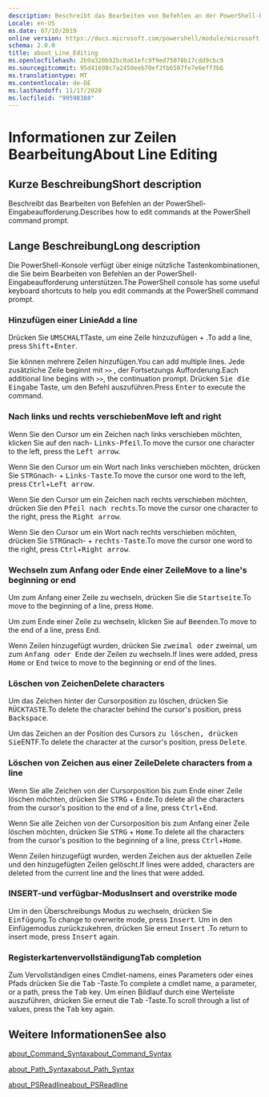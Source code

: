 ```yaml
---
description: Beschreibt das Bearbeiten von Befehlen an der PowerShell-Eingabeaufforderung.
Locale: en-US
ms.date: 07/10/2019
online version: https://docs.microsoft.com/powershell/module/microsoft.powershell.core/about/about_line_editing?view=powershell-7.2&WT.mc_id=ps-gethelp
schema: 2.0.0
title: about_Line_Editing
ms.openlocfilehash: 2b9a320b92bc0a61efc9f9ed75078b17cdd9cbc9
ms.sourcegitcommit: 95d41698c7a2450eeb70ef2fb6507fe7e6eff3b6
ms.translationtype: MT
ms.contentlocale: de-DE
ms.lasthandoff: 11/17/2020
ms.locfileid: "99598388"
---
```

# <a name="about-line-editing"></a><span data-ttu-id="ca645-103">Informationen zur Zeilen Bearbeitung</span><span class="sxs-lookup"><span data-stu-id="ca645-103">About Line Editing</span></span>

## <a name="short-description"></a><span data-ttu-id="ca645-104">Kurze Beschreibung</span><span class="sxs-lookup"><span data-stu-id="ca645-104">Short description</span></span>

<span data-ttu-id="ca645-105">Beschreibt das Bearbeiten von Befehlen an der PowerShell-Eingabeaufforderung.</span><span class="sxs-lookup"><span data-stu-id="ca645-105">Describes how to edit commands at the PowerShell command prompt.</span></span>

## <a name="long-description"></a><span data-ttu-id="ca645-106">Lange Beschreibung</span><span class="sxs-lookup"><span data-stu-id="ca645-106">Long description</span></span>

<span data-ttu-id="ca645-107">Die PowerShell-Konsole verfügt über einige nützliche Tastenkombinationen, die Sie beim Bearbeiten von Befehlen an der PowerShell-Eingabeaufforderung unterstützen.</span><span class="sxs-lookup"><span data-stu-id="ca645-107">The PowerShell console has some useful keyboard shortcuts to help you edit commands at the PowerShell command prompt.</span></span>

### <a name="add-a-line"></a><span data-ttu-id="ca645-108">Hinzufügen einer Linie</span><span class="sxs-lookup"><span data-stu-id="ca645-108">Add a line</span></span>

<span data-ttu-id="ca645-109">Drücken Sie <kbd>UMSCHALT</kbd>Taste, um eine Zeile hinzuzufügen + <kbd></kbd>.</span><span class="sxs-lookup"><span data-stu-id="ca645-109">To add a line, press <kbd>Shift</kbd>+<kbd>Enter</kbd>.</span></span>

<span data-ttu-id="ca645-110">Sie können mehrere Zeilen hinzufügen.</span><span class="sxs-lookup"><span data-stu-id="ca645-110">You can add multiple lines.</span></span> <span data-ttu-id="ca645-111">Jede zusätzliche Zeile beginnt mit `>>` , der Fortsetzungs Aufforderung.</span><span class="sxs-lookup"><span data-stu-id="ca645-111">Each additional line begins with `>>`, the continuation prompt.</span></span> <span data-ttu-id="ca645-112">Drücken <kbd>Sie die Eingabe</kbd> Taste, um den Befehl auszuführen.</span><span class="sxs-lookup"><span data-stu-id="ca645-112">Press <kbd>Enter</kbd> to execute the command.</span></span>

### <a name="move-left-and-right"></a><span data-ttu-id="ca645-113">Nach links und rechts verschieben</span><span class="sxs-lookup"><span data-stu-id="ca645-113">Move left and right</span></span>

<span data-ttu-id="ca645-114">Wenn Sie den Cursor um ein Zeichen nach links verschieben möchten, klicken Sie auf den nach- <kbd>Links-Pfeil</kbd>.</span><span class="sxs-lookup"><span data-stu-id="ca645-114">To move the cursor one character to the left, press the <kbd>Left arrow</kbd>.</span></span>

<span data-ttu-id="ca645-115">Wenn Sie den Cursor um ein Wort nach links verschieben möchten, drücken Sie <kbd>STRG</kbd>nach- + <kbd>Links-Taste</kbd>.</span><span class="sxs-lookup"><span data-stu-id="ca645-115">To move the cursor one word to the left, press <kbd>Ctrl</kbd>+<kbd>Left arrow</kbd>.</span></span>

<span data-ttu-id="ca645-116">Wenn Sie den Cursor um ein Zeichen nach rechts verschieben möchten, drücken Sie den <kbd>Pfeil nach rechts</kbd>.</span><span class="sxs-lookup"><span data-stu-id="ca645-116">To move the cursor one character to the right, press the <kbd>Right arrow</kbd>.</span></span>

<span data-ttu-id="ca645-117">Wenn Sie den Cursor um ein Wort nach rechts verschieben möchten, drücken Sie <kbd>STRG</kbd>nach- + <kbd>rechts-Taste</kbd>.</span><span class="sxs-lookup"><span data-stu-id="ca645-117">To move the cursor one word to the right, press <kbd>Ctrl</kbd>+<kbd>Right arrow</kbd>.</span></span>

### <a name="move-to-a-lines-beginning-or-end"></a><span data-ttu-id="ca645-118">Wechseln zum Anfang oder Ende einer Zeile</span><span class="sxs-lookup"><span data-stu-id="ca645-118">Move to a line's beginning or end</span></span>

<span data-ttu-id="ca645-119">Um zum Anfang einer Zeile zu wechseln, drücken Sie die <kbd>Startseite</kbd>.</span><span class="sxs-lookup"><span data-stu-id="ca645-119">To move to the beginning of a line, press <kbd>Home</kbd>.</span></span>

<span data-ttu-id="ca645-120">Um zum Ende einer Zeile zu wechseln, klicken Sie auf <kbd>Beenden</kbd>.</span><span class="sxs-lookup"><span data-stu-id="ca645-120">To move to the end of a line, press <kbd>End</kbd>.</span></span>

<span data-ttu-id="ca645-121">Wenn Zeilen hinzugefügt wurden, drücken Sie <kbd>zweimal oder</kbd> zweimal, um zum <kbd>Anfang oder Ende</kbd> der Zeilen zu wechseln.</span><span class="sxs-lookup"><span data-stu-id="ca645-121">If lines were added, press <kbd>Home</kbd> or <kbd>End</kbd> twice to move to the beginning or end of the lines.</span></span>

### <a name="delete-characters"></a><span data-ttu-id="ca645-122">Löschen von Zeichen</span><span class="sxs-lookup"><span data-stu-id="ca645-122">Delete characters</span></span>

<span data-ttu-id="ca645-123">Um das Zeichen hinter der Cursorposition zu löschen, drücken Sie <kbd>RÜCKTASTE</kbd>.</span><span class="sxs-lookup"><span data-stu-id="ca645-123">To delete the character behind the cursor's position, press <kbd>Backspace</kbd>.</span></span>

<span data-ttu-id="ca645-124">Um das Zeichen an der Position des Cursors <kbd>zu löschen, drücken Sie</kbd>ENTF.</span><span class="sxs-lookup"><span data-stu-id="ca645-124">To delete the character at the cursor's position, press <kbd>Delete</kbd>.</span></span>

### <a name="delete-characters-from-a-line"></a><span data-ttu-id="ca645-125">Löschen von Zeichen aus einer Zeile</span><span class="sxs-lookup"><span data-stu-id="ca645-125">Delete characters from a line</span></span>

<span data-ttu-id="ca645-126">Wenn Sie alle Zeichen von der Cursorposition bis zum Ende einer Zeile löschen möchten, drücken Sie <kbd>STRG</kbd> + <kbd>Ende</kbd>.</span><span class="sxs-lookup"><span data-stu-id="ca645-126">To delete all the characters from the cursor's position to the end of a line, press <kbd>Ctrl</kbd>+<kbd>End</kbd>.</span></span>

<span data-ttu-id="ca645-127">Wenn Sie alle Zeichen von der Cursorposition bis zum Anfang einer Zeile löschen möchten, drücken Sie <kbd>STRG</kbd> + <kbd>Home</kbd>.</span><span class="sxs-lookup"><span data-stu-id="ca645-127">To delete all the characters from the cursor's position to the beginning of a line, press <kbd>Ctrl</kbd>+<kbd>Home</kbd>.</span></span>

<span data-ttu-id="ca645-128">Wenn Zeilen hinzugefügt wurden, werden Zeichen aus der aktuellen Zeile und den hinzugefügten Zeilen gelöscht.</span><span class="sxs-lookup"><span data-stu-id="ca645-128">If lines were added, characters are deleted from the current line and the lines that were added.</span></span>

### <a name="insert-and-overstrike-mode"></a><span data-ttu-id="ca645-129">INSERT-und verfügbar-Modus</span><span class="sxs-lookup"><span data-stu-id="ca645-129">Insert and overstrike mode</span></span>

<span data-ttu-id="ca645-130">Um in den Überschreibungs Modus zu wechseln, drücken Sie <kbd>Einfügung</kbd>.</span><span class="sxs-lookup"><span data-stu-id="ca645-130">To change to overwrite mode, press <kbd>Insert</kbd>.</span></span> <span data-ttu-id="ca645-131">Um in den Einfügemodus zurückzukehren, drücken Sie erneut <kbd>Insert</kbd> .</span><span class="sxs-lookup"><span data-stu-id="ca645-131">To return to insert mode, press <kbd>Insert</kbd> again.</span></span>

### <a name="tab-completion"></a><span data-ttu-id="ca645-132">Registerkartenvervollständigung</span><span class="sxs-lookup"><span data-stu-id="ca645-132">Tab completion</span></span>

<span data-ttu-id="ca645-133">Zum Vervollständigen eines Cmdlet-namens, eines Parameters oder eines Pfads drücken Sie die <kbd>Tab</kbd> -Taste.</span><span class="sxs-lookup"><span data-stu-id="ca645-133">To complete a cmdlet name, a parameter, or a path, press the <kbd>Tab</kbd> key.</span></span> <span data-ttu-id="ca645-134">Um einen Bildlauf durch eine Werteliste auszuführen, drücken Sie erneut die <kbd>Tab</kbd> -Taste.</span><span class="sxs-lookup"><span data-stu-id="ca645-134">To scroll through a list of values, press the <kbd>Tab</kbd> key again.</span></span>

## <a name="see-also"></a><span data-ttu-id="ca645-135">Weitere Informationen</span><span class="sxs-lookup"><span data-stu-id="ca645-135">See also</span></span>

[<span data-ttu-id="ca645-136">about_Command_Syntax</span><span class="sxs-lookup"><span data-stu-id="ca645-136">about_Command_Syntax</span></span>](about_Command_Syntax.md)

[<span data-ttu-id="ca645-137">about_Path_Syntax</span><span class="sxs-lookup"><span data-stu-id="ca645-137">about_Path_Syntax</span></span>](about_Path_Syntax.md)

[<span data-ttu-id="ca645-138">about_PSReadline</span><span class="sxs-lookup"><span data-stu-id="ca645-138">about_PSReadline</span></span>](../../PSReadline/About/about_PSReadline.md)

